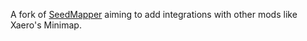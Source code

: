 A fork of [SeedMapper](https://github.com/xpple/SeedMapper) aiming to add integrations with other mods like Xaero's Minimap.
